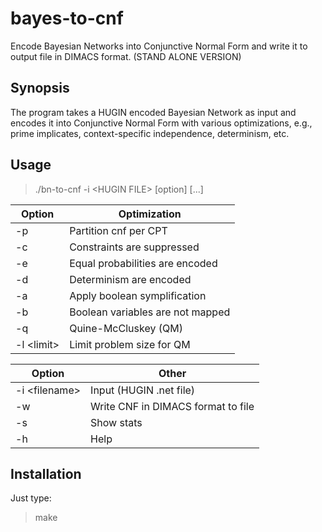 # bayes-to-cnf
Encode Bayesian Networks into Conjunctive Normal Form and write it to output file in DIMACS format. (STAND ALONE VERSION)

## Synopsis
The program takes a HUGIN encoded Bayesian Network as input and encodes it into Conjunctive Normal Form with various optimizations, e.g., prime implicates, context-specific independence, determinism, etc.

## Usage
  > ./bn-to-cnf -i \<HUGIN FILE\> [option] [...]

| Option | Optimization |
| --- |--- |
| -p| Partition cnf per CPT|
| -c| Constraints are suppressed|
| -e| Equal probabilities are encoded|
| -d| Determinism are encoded|
| -a| Apply boolean symplification|
| -b| Boolean variables are not mapped|
| -q| Quine-McCluskey (QM)|
| -l \<limit\>| Limit problem size for QM|

| Option | Other |
| --- | --- |
| -i \<filename\>| Input (HUGIN .net file)|
| -w| Write CNF in DIMACS format to file|
| -s| Show stats|
| -h| Help|

## Installation

Just type:
> make

